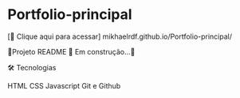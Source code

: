 # Portfolio-principal
[🔗 Clique aqui para acessar] mikhaelrdf.github.io/Portfolio-principal/

🚧Projeto README 🚀 Em construção...🚧

🛠 Tecnologias

HTML
CSS
Javascript
Git e Github
